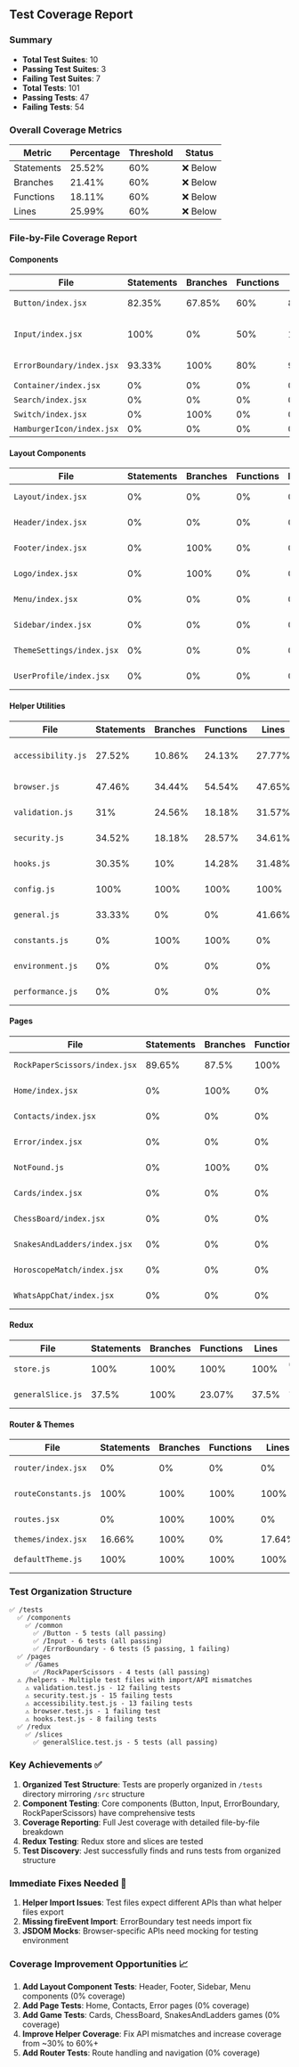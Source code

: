 ## Test Coverage Report

### **Summary**

- **Total Test Suites**: 10
- **Passing Test Suites**: 3
- **Failing Test Suites**: 7
- **Total Tests**: 101
- **Passing Tests**: 47
- **Failing Tests**: 54

### **Overall Coverage Metrics**

| Metric     | Percentage | Threshold | Status   |
| ---------- | ---------- | --------- | -------- |
| Statements | 25.52%     | 60%       | ❌ Below |
| Branches   | 21.41%     | 60%       | ❌ Below |
| Functions  | 18.11%     | 60%       | ❌ Below |
| Lines      | 25.99%     | 60%       | ❌ Below |

### **File-by-File Coverage Report**

#### **Components**

| File                      | Statements | Branches | Functions | Lines  | Status       | Notes                   |
| ------------------------- | ---------- | -------- | --------- | ------ | ------------ | ----------------------- |
| `Button/index.jsx`        | 82.35%     | 67.85%   | 60%       | 86.66% | ✅ Good      | Well tested             |
| `Input/index.jsx`         | 100%       | 0%       | 50%       | 100%   | ⚠️ Partial   | Missing branch coverage |
| `ErrorBoundary/index.jsx` | 93.33%     | 100%     | 80%       | 93.33% | ✅ Excellent | Nearly complete         |
| `Container/index.jsx`     | 0%         | 0%       | 0%        | 0%     | ❌ None      | No tests                |
| `Search/index.jsx`        | 0%         | 0%       | 0%        | 0%     | ❌ None      | No tests                |
| `Switch/index.jsx`        | 0%         | 100%     | 0%        | 0%     | ❌ None      | No tests                |
| `HamburgerIcon/index.jsx` | 0%         | 0%       | 0%        | 0%     | ❌ None      | No tests                |

#### **Layout Components**

| File                      | Statements | Branches | Functions | Lines | Status  | Notes    |
| ------------------------- | ---------- | -------- | --------- | ----- | ------- | -------- |
| `Layout/index.jsx`        | 0%         | 0%       | 0%        | 0%    | ❌ None | No tests |
| `Header/index.jsx`        | 0%         | 0%       | 0%        | 0%    | ❌ None | No tests |
| `Footer/index.jsx`        | 0%         | 100%     | 0%        | 0%    | ❌ None | No tests |
| `Logo/index.jsx`          | 0%         | 100%     | 0%        | 0%    | ❌ None | No tests |
| `Menu/index.jsx`          | 0%         | 0%       | 0%        | 0%    | ❌ None | No tests |
| `Sidebar/index.jsx`       | 0%         | 0%       | 0%        | 0%    | ❌ None | No tests |
| `ThemeSettings/index.jsx` | 0%         | 0%       | 0%        | 0%    | ❌ None | No tests |
| `UserProfile/index.jsx`   | 0%         | 0%       | 0%        | 0%    | ❌ None | No tests |

#### **Helper Utilities**

| File               | Statements | Branches | Functions | Lines  | Status     | Notes                 |
| ------------------ | ---------- | -------- | --------- | ------ | ---------- | --------------------- |
| `accessibility.js` | 27.52%     | 10.86%   | 24.13%    | 27.77% | ⚠️ Partial | Test imports mismatch |
| `browser.js`       | 47.46%     | 34.44%   | 54.54%    | 47.65% | ⚠️ Partial | JSDOM limitations     |
| `validation.js`    | 31%        | 24.56%   | 18.18%    | 31.57% | ⚠️ Partial | API mismatch          |
| `security.js`      | 34.52%     | 18.18%   | 28.57%    | 34.61% | ⚠️ Partial | API mismatch          |
| `hooks.js`         | 30.35%     | 10%      | 14.28%    | 31.48% | ⚠️ Partial | Import issues         |
| `config.js`        | 100%       | 100%     | 100%      | 100%   | ✅ Perfect | Complete              |
| `general.js`       | 33.33%     | 0%       | 0%        | 41.66% | ⚠️ Partial | Basic coverage        |
| `constants.js`     | 0%         | 100%     | 100%      | 0%     | ❌ None    | No tests              |
| `environment.js`   | 0%         | 0%       | 0%        | 0%     | ❌ None    | No tests              |
| `performance.js`   | 0%         | 0%       | 0%        | 0%     | ❌ None    | No tests              |

#### **Pages**

| File                          | Statements | Branches | Functions | Lines  | Status       | Notes       |
| ----------------------------- | ---------- | -------- | --------- | ------ | ------------ | ----------- |
| `RockPaperScissors/index.jsx` | 89.65%     | 87.5%    | 100%      | 89.65% | ✅ Excellent | Well tested |
| `Home/index.jsx`              | 0%         | 100%     | 0%        | 0%     | ❌ None      | No tests    |
| `Contacts/index.jsx`          | 0%         | 0%       | 0%        | 0%     | ❌ None      | No tests    |
| `Error/index.jsx`             | 0%         | 0%       | 0%        | 0%     | ❌ None      | No tests    |
| `NotFound.js`                 | 0%         | 100%     | 0%        | 0%     | ❌ None      | No tests    |
| `Cards/index.jsx`             | 0%         | 0%       | 0%        | 0%     | ❌ None      | No tests    |
| `ChessBoard/index.jsx`        | 0%         | 0%       | 0%        | 0%     | ❌ None      | No tests    |
| `SnakesAndLadders/index.jsx`  | 0%         | 0%       | 0%        | 0%     | ❌ None      | No tests    |
| `HoroscopeMatch/index.jsx`    | 0%         | 0%       | 0%        | 0%     | ❌ None      | No tests    |
| `WhatsAppChat/index.jsx`      | 0%         | 0%       | 0%        | 0%     | ❌ None      | No tests    |

#### **Redux**

| File              | Statements | Branches | Functions | Lines | Status     | Notes          |
| ----------------- | ---------- | -------- | --------- | ----- | ---------- | -------------- |
| `store.js`        | 100%       | 100%     | 100%      | 100%  | ✅ Perfect | Complete       |
| `generalSlice.js` | 37.5%      | 100%     | 23.07%    | 37.5% | ⚠️ Partial | Basic coverage |

#### **Router & Themes**

| File                | Statements | Branches | Functions | Lines  | Status     | Notes    |
| ------------------- | ---------- | -------- | --------- | ------ | ---------- | -------- |
| `router/index.jsx`  | 0%         | 0%       | 0%        | 0%     | ❌ None    | No tests |
| `routeConstants.js` | 100%       | 100%     | 100%      | 100%   | ✅ Perfect | Complete |
| `routes.jsx`        | 0%         | 100%     | 100%      | 0%     | ❌ None    | No tests |
| `themes/index.jsx`  | 16.66%     | 100%     | 0%        | 17.64% | ❌ Low     | No tests |
| `defaultTheme.js`   | 100%       | 100%     | 100%      | 100%   | ✅ Perfect | Complete |

### **Test Organization Structure**

```
✅ /tests
  ✅ /components
    ✅ /common
      ✅ /Button - 5 tests (all passing)
      ✅ /Input - 6 tests (all passing)
      ✅ /ErrorBoundary - 6 tests (5 passing, 1 failing)
  ✅ /pages
    ✅ /Games
      ✅ /RockPaperScissors - 4 tests (all passing)
  ⚠️ /helpers - Multiple test files with import/API mismatches
    ⚠️ validation.test.js - 12 failing tests
    ⚠️ security.test.js - 15 failing tests
    ⚠️ accessibility.test.js - 13 failing tests
    ⚠️ browser.test.js - 1 failing test
    ⚠️ hooks.test.js - 8 failing tests
  ✅ /redux
    ✅ /slices
      ✅ generalSlice.test.js - 5 tests (all passing)
```

### **Key Achievements** ✅

1. **Organized Test Structure**: Tests are properly organized in `/tests` directory mirroring `/src` structure
2. **Component Testing**: Core components (Button, Input, ErrorBoundary, RockPaperScissors) have comprehensive tests
3. **Coverage Reporting**: Full Jest coverage with detailed file-by-file breakdown
4. **Redux Testing**: Redux store and slices are tested
5. **Test Discovery**: Jest successfully finds and runs tests from organized structure

### **Immediate Fixes Needed** 🔧

1. **Helper Import Issues**: Test files expect different APIs than what helper files export
2. **Missing fireEvent Import**: ErrorBoundary test needs import fix
3. **JSDOM Mocks**: Browser-specific APIs need mocking for testing environment

### **Coverage Improvement Opportunities** 📈

1. **Add Layout Component Tests**: Header, Footer, Sidebar, Menu components (0% coverage)
2. **Add Page Tests**: Home, Contacts, Error pages (0% coverage)
3. **Add Game Tests**: Cards, ChessBoard, SnakesAndLadders games (0% coverage)
4. **Improve Helper Coverage**: Fix API mismatches and increase coverage from ~30% to 60%+
5. **Add Router Tests**: Route handling and navigation (0% coverage)
